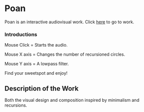 # Poan

Poan is an interactive audiovisual work. Click [here](https://ilginicozu.github.io/poan/) to go to work.

### Introductions

Mouse Click = Starts the audio.

Mouse X axis = Changes the number of recursioned circles.

Mouse Y axis = A lowpass filter.

Find your sweetspot and enjoy!

## Description of the Work

Both the visual design and composition inspired by minimalism and recursions.
